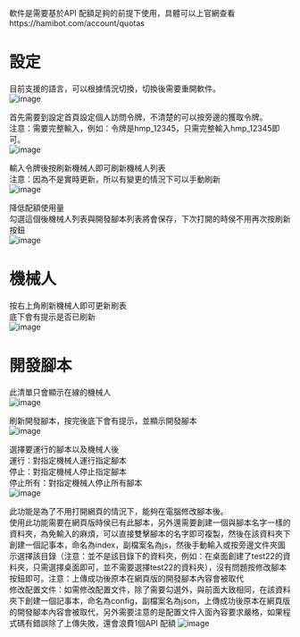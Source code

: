 軟件是需要基於API 配額足夠的前提下使用，具體可以上官網查看https://hamibot.com/account/quotas

# 設定

目前支援的語言，可以根據情況切換，切換後需要重開軟件。</br>
![image](https://user-images.githubusercontent.com/87819805/170211155-2d46689d-729a-44ed-9ec0-1ce785481549.png)

首先需要到設定首頁設定個人訪問令牌，不清楚的可以按旁邊的獲取令牌。</br>
注意：需要完整輸入，例如：令牌是hmp_12345，只需完整輸入hmp_12345即可。</br>
![image](https://user-images.githubusercontent.com/87819805/170210019-252ab174-42c1-4a98-8839-9ed52b47b50c.png)

輸入令牌後按刷新機械人即可刷新機械人列表</br>
注意：因為不是實時更新，所以有變更的情況下可以手動刷新</br>
![image](https://user-images.githubusercontent.com/87819805/170212876-bf9d1360-df92-4128-b158-487dcc368562.png)

降低配額使用量</br>
勾選這個後機械人列表與開發腳本列表將會保存，下次打開的時侯不用再次按刷新按鈕</br>
![image](https://user-images.githubusercontent.com/87819805/170214005-565c4ff6-b7a9-4bee-929b-f4ac10dbaf53.png)

# 機械人

按右上角刷新機械人即可更新刷表</br>
底下會有提示是否已刷新</br>
![image](https://user-images.githubusercontent.com/87819805/170218919-130eccab-f28f-4e10-ade1-68b16af0c187.png)


# 開發腳本

此清單只會顯示在線的機械人</br>
![image](https://user-images.githubusercontent.com/87819805/170221191-6f0cef1c-0a34-418c-b443-6a0c04f33ff2.png)

刷新開發腳本，按完後底下會有提示，並顯示開發腳本</br>
![image](https://user-images.githubusercontent.com/87819805/170222233-cc66e140-c6b0-48db-b837-390abd2560d0.png)

選擇要運行的腳本以及機械人後</br>
運行：對指定機械人運行指定腳本</br>
停止：對指定機械人停止指定腳本</br>
停止所有：對指定機械人停止所有腳本</br>
![image](https://user-images.githubusercontent.com/87819805/170225495-dc9cffec-6c50-46a1-acee-110ef25920c1.png)

此功能是為了不用打開網頁的情況下，能夠在電腦修改腳本後。</br>
使用此功能需要在網頁版時侯已有此腳本，另外還需要創建一個與腳本名字一樣的資料夾，為免輸入的麻煩，可以直接雙擊腳本的名字即可複製，然後在該資料夾下創建一個記事本，命名為index，副檔案名為js，然後手動輸入或按旁邊文件夾圖示選擇該目錄（注意：並不是該目錄下的資料夾，例如：在桌面創建了test22的資料夾，只需選擇桌面即可，並不需要選擇test22的資料夾），沒有問題按修改腳本按鈕即可。注意：上傳成功後原本在網頁版的開發腳本內容會被取代</br>
修改配置文件：如需修改配置文件，除了需要勾選外，與前面大致相同，在該資料夾下創建一個記事本，命名為config，副檔案名為json，上傳成功後原本在網頁版的開發腳本內容會被取代，另外需要注意的是配置文件入面內容要求嚴格，如果程式碼有錯誤除了上傳失敗，還會浪費1個API 配額
![image](https://user-images.githubusercontent.com/87819805/170230513-fd109346-d3a6-406b-801b-0f7953b2b774.png)
